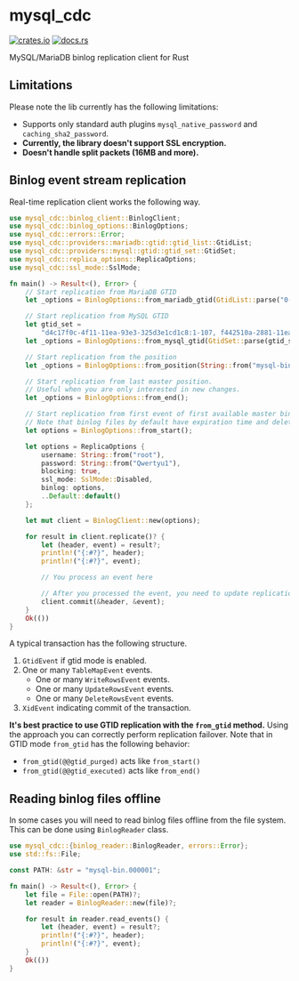 # mysql_cdc

[![crates.io](https://img.shields.io/crates/v/mysql_cdc.svg)](https://crates.io/crates/mysql_cdc)
[![docs.rs](https://docs.rs/mysql_cdc/badge.svg)](https://docs.rs/mysql_cdc)

MySQL/MariaDB binlog replication client for Rust

## Limitations
Please note the lib currently has the following limitations:
- Supports only standard auth plugins `mysql_native_password` and `caching_sha2_password`.
- **Currently, the library doesn't support SSL encryption.**
- **Doesn't handle split packets (16MB and more).**

## Binlog event stream replication
Real-time replication client works the following way.
```rust
use mysql_cdc::binlog_client::BinlogClient;
use mysql_cdc::binlog_options::BinlogOptions;
use mysql_cdc::errors::Error;
use mysql_cdc::providers::mariadb::gtid::gtid_list::GtidList;
use mysql_cdc::providers::mysql::gtid::gtid_set::GtidSet;
use mysql_cdc::replica_options::ReplicaOptions;
use mysql_cdc::ssl_mode::SslMode;

fn main() -> Result<(), Error> {
    // Start replication from MariaDB GTID
    let _options = BinlogOptions::from_mariadb_gtid(GtidList::parse("0-1-270")?);

    // Start replication from MySQL GTID
    let gtid_set =
        "d4c17f0c-4f11-11ea-93e3-325d3e1cd1c8:1-107, f442510a-2881-11ea-b1dd-27916133dbb2:1-7";
    let _options = BinlogOptions::from_mysql_gtid(GtidSet::parse(gtid_set)?);

    // Start replication from the position
    let _options = BinlogOptions::from_position(String::from("mysql-bin.000008"), 195);

    // Start replication from last master position.
    // Useful when you are only interested in new changes.
    let _options = BinlogOptions::from_end();

    // Start replication from first event of first available master binlog.
    // Note that binlog files by default have expiration time and deleted.
    let options = BinlogOptions::from_start();

    let options = ReplicaOptions {
        username: String::from("root"),
        password: String::from("Qwertyu1"),
        blocking: true,
        ssl_mode: SslMode::Disabled,
        binlog: options,
        ..Default::default()
    };

    let mut client = BinlogClient::new(options);

    for result in client.replicate()? {
        let (header, event) = result?;
        println!("{:#?}", header);
        println!("{:#?}", event);

        // You process an event here

        // After you processed the event, you need to update replication position
        client.commit(&header, &event);
    }
    Ok(())
}
```
A typical transaction has the following structure.
1. `GtidEvent` if gtid mode is enabled.
2. One or many `TableMapEvent` events.
   - One or many `WriteRowsEvent` events.
   - One or many `UpdateRowsEvent` events.
   - One or many `DeleteRowsEvent` events.
3. `XidEvent` indicating commit of the transaction.

**It's best practice to use GTID replication with the `from_gtid` method.** Using the approach you can correctly perform replication failover.
Note that in GTID mode `from_gtid` has the following behavior:
- `from_gtid(@@gtid_purged)` acts like `from_start()`
- `from_gtid(@@gtid_executed)` acts like `from_end()`

## Reading binlog files offline
In some cases you will need to read binlog files offline from the file system.
This can be done using `BinlogReader` class.
```rust
use mysql_cdc::{binlog_reader::BinlogReader, errors::Error};
use std::fs::File;

const PATH: &str = "mysql-bin.000001";

fn main() -> Result<(), Error> {
    let file = File::open(PATH)?;
    let reader = BinlogReader::new(file)?;

    for result in reader.read_events() {
        let (header, event) = result?;
        println!("{:#?}", header);
        println!("{:#?}", event);
    }
    Ok(())
}
```
